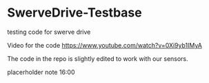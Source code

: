 # SwerveDrive-Testbase
testing code for swerve drive

Video for the code
https://www.youtube.com/watch?v=0Xi9yb1IMyA


The code in the repo is slightly edited to work with our sensors.


placerholder note 16:00
